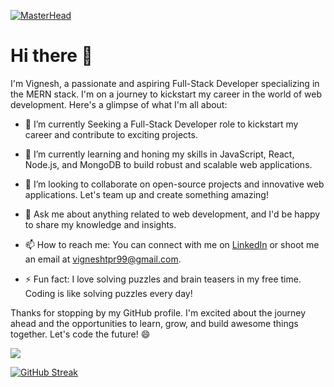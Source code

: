 [![MasterHead](https://i.gifer.com/Fa1N.gif)](https://github.com/vigneshdevelopr)



# Hi there 👋

I'm Vignesh, a passionate and aspiring Full-Stack Developer specializing in the MERN stack. I'm on a journey to kickstart my career in the world of web development. Here's a glimpse of what I'm all about:

- 🔭 I’m currently Seeking a Full-Stack Developer role to kickstart my career and contribute to exciting projects.

- 🌱 I’m currently learning and honing my skills in JavaScript, React, Node.js, and MongoDB to build robust and scalable web applications.

- 👯 I’m looking to collaborate on open-source projects and innovative web applications. Let's team up and create something amazing!

- 💬 Ask me about anything related to web development, and I'd be happy to share my knowledge and insights.

- 📫 How to reach me: You can connect with me on [LinkedIn](https://www.linkedin.com/in/vigneshdeveloper/) or shoot me an email at vigneshtpr99@gmail.com.

- ⚡ Fun fact: I love solving puzzles and brain teasers in my free time. Coding is like solving puzzles every day!

Thanks for stopping by my GitHub profile. I'm excited about the journey ahead and the opportunities to learn, grow, and build awesome things together. Let's code the future! 😄

![](https://komarev.com/ghpvc/?username=vigneshdevelopr&style=for-the-badge&color=blueviolet)



[![GitHub Streak](https://github-readme-streak-stats.herokuapp.com/?user=vigneshdevelopr)](https://git.io/streak-stats)

